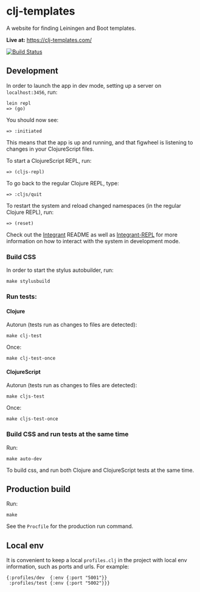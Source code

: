 # clj-templates

A website for finding Leiningen and Boot templates.

**Live at:** https://clj-templates.com/


[![Build Status](https://travis-ci.org/Dexterminator/clj-templates.svg?branch=master)](https://travis-ci.org/Dexterminator/clj-templates)
## Development

In order to launch the app in dev mode, setting up a server on `localhost:3456`, run:

```
lein repl
=> (go)
```

You should now see:

```
=> :initiated
```

This means that the app is up and running, and that figwheel is listening to changes in your ClojureScript files.

To start a ClojureScript REPL, run:
```
=> (cljs-repl)
```
To go back to the regular Clojure REPL, type:
```
=> :cljs/quit
```

To restart the system and reload changed namespaces (in the regular Clojure REPL), run:
```
=> (reset)
```

Check out the [Integrant](https://github.com/weavejester/integrant) README as well as
[Integrant-REPL](https://github.com/weavejester/integrant-repl) for more information on how to
interact with the system in development mode.

### Build CSS

In order to start the stylus autobuilder, run:
```
make stylusbuild
```


### Run tests:

#### Clojure

Autorun (tests run as changes to files are detected):
```
make clj-test
```

Once:
```
make clj-test-once
```

#### ClojureScript
Autorun (tests run as changes to files are detected):
```
make cljs-test
```
Once: 
```
make cljs-test-once
```

### Build CSS and run tests at the same time

Run:
```
make auto-dev
```

To build css, and run both Clojure and ClojureScript tests at the same time.

## Production build

Run:
```
make
```

See the `Procfile` for the production run command.

## Local env
It is convenient to keep a local `profiles.clj` in the project with local env information,
such as ports and urls. For example:
```
{:profiles/dev  {:env {:port "5001"}}
 :profiles/test {:env {:port "5002"}}}
```
